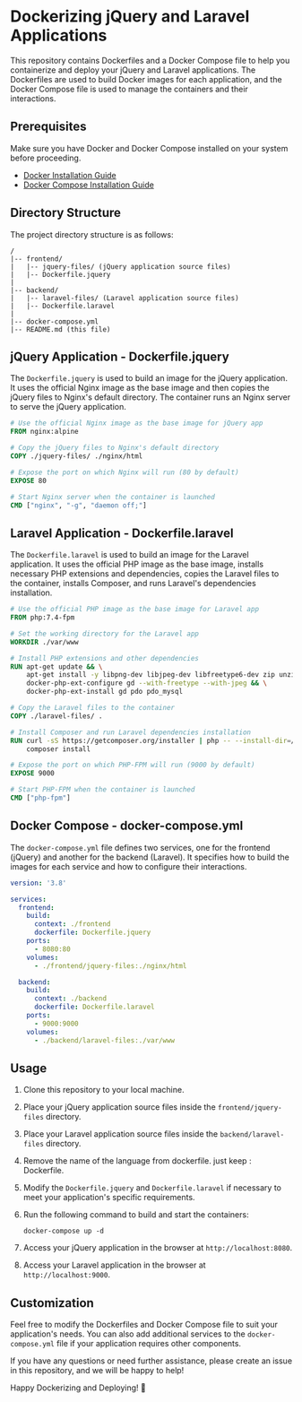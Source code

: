 # Dockerizing jQuery and Laravel Applications

This repository contains Dockerfiles and a Docker Compose file to help you containerize and deploy your jQuery and Laravel applications. The Dockerfiles are used to build Docker images for each application, and the Docker Compose file is used to manage the containers and their interactions.

## Prerequisites

Make sure you have Docker and Docker Compose installed on your system before proceeding.

- [Docker Installation Guide](https://docs.docker.com/get-docker/)
- [Docker Compose Installation Guide](https://docs.docker.com/compose/install/)

## Directory Structure

The project directory structure is as follows:

```
/
|-- frontend/
|   |-- jquery-files/ (jQuery application source files)
|   |-- Dockerfile.jquery
|
|-- backend/
|   |-- laravel-files/ (Laravel application source files)
|   |-- Dockerfile.laravel
|
|-- docker-compose.yml
|-- README.md (this file)
```

## jQuery Application - Dockerfile.jquery

The `Dockerfile.jquery` is used to build an image for the jQuery application. It uses the official Nginx image as the base image and then copies the jQuery files to Nginx's default directory. The container runs an Nginx server to serve the jQuery application.

```Dockerfile
# Use the official Nginx image as the base image for jQuery app
FROM nginx:alpine

# Copy the jQuery files to Nginx's default directory
COPY ./jquery-files/ ./nginx/html

# Expose the port on which Nginx will run (80 by default)
EXPOSE 80

# Start Nginx server when the container is launched
CMD ["nginx", "-g", "daemon off;"]
```

## Laravel Application - Dockerfile.laravel

The `Dockerfile.laravel` is used to build an image for the Laravel application. It uses the official PHP image as the base image, installs necessary PHP extensions and dependencies, copies the Laravel files to the container, installs Composer, and runs Laravel's dependencies installation.

```Dockerfile
# Use the official PHP image as the base image for Laravel app
FROM php:7.4-fpm

# Set the working directory for the Laravel app
WORKDIR ./var/www

# Install PHP extensions and other dependencies
RUN apt-get update && \
    apt-get install -y libpng-dev libjpeg-dev libfreetype6-dev zip unzip && \
    docker-php-ext-configure gd --with-freetype --with-jpeg && \
    docker-php-ext-install gd pdo pdo_mysql

# Copy the Laravel files to the container
COPY ./laravel-files/ .

# Install Composer and run Laravel dependencies installation
RUN curl -sS https://getcomposer.org/installer | php -- --install-dir=/usr/local/bin --filename=composer && \
    composer install

# Expose the port on which PHP-FPM will run (9000 by default)
EXPOSE 9000

# Start PHP-FPM when the container is launched
CMD ["php-fpm"]
```

## Docker Compose - docker-compose.yml

The `docker-compose.yml` file defines two services, one for the frontend (jQuery) and another for the backend (Laravel). It specifies how to build the images for each service and how to configure their interactions.

```yaml
version: '3.8'

services:
  frontend:
    build:
      context: ./frontend
      dockerfile: Dockerfile.jquery
    ports:
      - 8080:80
    volumes:
      - ./frontend/jquery-files:./nginx/html

  backend:
    build:
      context: ./backend
      dockerfile: Dockerfile.laravel
    ports:
      - 9000:9000
    volumes:
      - ./backend/laravel-files:./var/www
```

## Usage

1. Clone this repository to your local machine.

2. Place your jQuery application source files inside the `frontend/jquery-files` directory.

3. Place your Laravel application source files inside the `backend/laravel-files` directory.

4. Remove the name of the language from dockerfile. just keep : Dockerfile.

5. Modify the `Dockerfile.jquery` and `Dockerfile.laravel` if necessary to meet your application's specific requirements.

6. Run the following command to build and start the containers:

   ```
   docker-compose up -d
   ```

7. Access your jQuery application in the browser at `http://localhost:8080`.

8. Access your Laravel application in the browser at `http://localhost:9000`.

## Customization

Feel free to modify the Dockerfiles and Docker Compose file to suit your application's needs. You can also add additional services to the `docker-compose.yml` file if your application requires other components.

If you have any questions or need further assistance, please create an issue in this repository, and we will be happy to help!

Happy Dockerizing and Deploying! 🐳